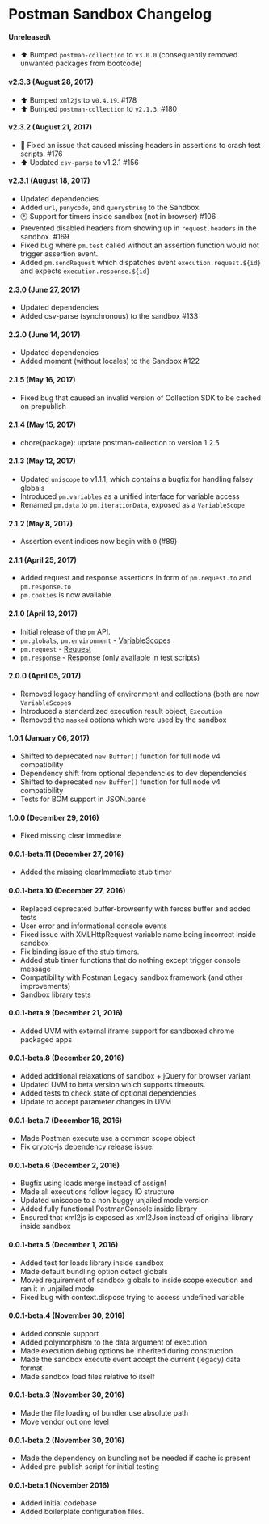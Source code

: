 # Postman Sandbox Changelog

#### Unreleased\
* :arrow_up: Bumped `postman-collection` to `v3.0.0` (consequently removed unwanted packages from bootcode)

#### v2.3.3 (August 28, 2017)
* :arrow_up: Bumped `xml2js` to `v0.4.19`. #178
* :arrow_up: Bumped `postman-collection` to `v2.1.3`. #180

#### v2.3.2 (August 21, 2017)
* :bug: Fixed an issue that caused missing headers in assertions to crash test scripts. #176
* :arrow_up: Updated `csv-parse` to v1.2.1 #156

#### v2.3.1 (August 18, 2017)
* Updated dependencies.
* Added `url`, `punycode`, and `querystring` to the Sandbox.
* :clock1: Support for timers inside sandbox (not in browser) #106
* Prevented disabled headers from showing up in `request.headers` in the sandbox. #169
* Fixed bug where `pm.test` called without an assertion function would not trigger assertion event.
* Added `pm.sendRequest` which dispatches event `execution.request.${id}` and expects `execution.response.${id}`

#### 2.3.0 (June 27, 2017)
* Updated dependencies
* Added csv-parse (synchronous) to the sandbox #133

#### 2.2.0 (June 14, 2017)
* Updated dependencies
* Added moment (without locales) to the Sandbox #122

#### 2.1.5 (May 16, 2017)
* Fixed bug that caused an invalid version of Collection SDK to be cached on prepublish

#### 2.1.4 (May 15, 2017)
* chore(package): update postman-collection to version 1.2.5

#### 2.1.3 (May 12, 2017)
* Updated `uniscope` to v1.1.1, which contains a bugfix for handling falsey globals
* Introduced `pm.variables` as a unified interface for variable access
* Renamed `pm.data` to `pm.iterationData`, exposed as a `VariableScope`

#### 2.1.2 (May 8, 2017)
* Assertion event indices now begin with `0` (#89)

#### 2.1.1 (April 25, 2017)
* Added request and response assertions in form of `pm.request.to` and `pm.response.to`
* `pm.cookies` is now available.

#### 2.1.0 (April 13, 2017)
* Initial release of the `pm` API.
* `pm.globals`, `pm.environment` - [VariableScope](http://www.postmanlabs.com/postman-collection/VariableScope.html)s
* `pm.request` - [Request](http://www.postmanlabs.com/postman-collection/Request.html)
* `pm.response` - [Response](http://www.postmanlabs.com/postman-collection/Response.html) (only available in test scripts)

#### 2.0.0 (April 05, 2017)
* Removed legacy handling of environment and collections (both are now `VariableScope`s
* Introduced a standardized execution result object, `Execution`
* Removed the `masked` options which were used by the sandbox

#### 1.0.1 (January 06, 2017)
* Shifted to deprecated `new Buffer()` function for full node v4 compatibility
* Dependency shift from optional dependencies to dev dependencies
* Shifted to deprecated `new Buffer()` function for full node v4 compatibility
* Tests for BOM support in JSON.parse

#### 1.0.0 (December 29, 2016)
* Fixed missing clear immediate

#### 0.0.1-beta.11 (December 27, 2016)
* Added the missing clearImmediate stub timer

#### 0.0.1-beta.10 (December 27, 2016)
* Replaced deprecated buffer-browserify with feross buffer and added tests
* User error and informational console events
* Fixed issue with XMLHttpRequest variable name being incorrect inside sandbox
* Fix binding issue of the stub timers.
* Added stub timer functions that do nothing except trigger console message
* Compatibility with Postman Legacy sandbox framework (and other improvements)
* Sandbox library tests

#### 0.0.1-beta.9 (December 21, 2016)
* Added UVM with external iframe support for sandboxed chrome packaged apps

#### 0.0.1-beta.8 (December 20, 2016)
* Added additional relaxations of sandbox + jQuery for browser variant
* Updated UVM to beta version which supports timeouts.
* Added tests to check state of optional dependencies
* Update to accept parameter changes in UVM

#### 0.0.1-beta.7 (December 16, 2016)
* Made Postman execute use a common scope object
* Fix crypto-js dependency release issue.

#### 0.0.1-beta.6 (December 2, 2016)
* Bugfix using loads merge instead of assign!
* Made all executions follow legacy IO structure
* Updated uniscope to a non buggy unjailed mode version
* Added fully functional PostmanConsole inside library
* Ensured that xml2js is exposed as xml2Json instead of original library inside sandbox

#### 0.0.1-beta.5 (December 1, 2016)
* Added test for loads library inside sandbox
* Made default bundling option detect globals
* Moved requirement of sandbox globals to inside scope execution and ran it in unjailed mode
* Fixed bug with context.dispose trying to access undefined variable

#### 0.0.1-beta.4 (November 30, 2016)
* Added console support
* Added polymorphism to the data argument of execution
* Made execution debug options be inherited during construction
* Made the sandbox execute event accept the current (legacy) data format
* Made sandbox load files relative to itself

#### 0.0.1-beta.3 (November 30, 2016)
* Made the file loading of bundler use absolute path
* Move vendor out one level

#### 0.0.1-beta.2 (November 30, 2016)
* Made the dependency on bundling not be needed if cache is present
* Added pre-publish script for initial testing

#### 0.0.1-beta.1 (November 2016)
* Added initial codebase
* Added boilerplate configuration files.
